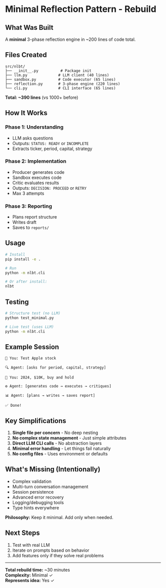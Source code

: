 # Minimal Reflection Pattern - Rebuild

## What Was Built

A **minimal** 3-phase reflection engine in ~200 lines of code total.

## Files Created

```
src/nlbt/
├── __init__.py          # Package init
├── llm.py              # LLM client (40 lines)
├── sandbox.py          # Code executor (65 lines)
├── reflection.py       # 3-phase engine (220 lines)
└── cli.py              # CLI interface (65 lines)
```

**Total: ~390 lines** (vs 1000+ before)

## How It Works

### Phase 1: Understanding
- LLM asks questions
- Outputs: `STATUS: READY` or `INCOMPLETE`
- Extracts ticker, period, capital, strategy

### Phase 2: Implementation
- Producer generates code
- Sandbox executes code
- Critic evaluates results
- Outputs: `DECISION: PROCEED` or `RETRY`
- Max 3 attempts

### Phase 3: Reporting
- Plans report structure
- Writes draft
- Saves to `reports/`

## Usage

```bash
# Install
pip install -e .

# Run
python -m nlbt.cli

# Or after install:
nlbt
```

## Testing

```bash
# Structure test (no LLM)
python test_minimal.py

# Live test (uses LLM)
python -m nlbt.cli
```

## Example Session

```
💭 You: Test Apple stock

🔍 Agent: [asks for period, capital, strategy]

💭 You: 2024, $10K, buy and hold

⚙️ Agent: [generates code → executes → critiques]

📊 Agent: [plans → writes → saves report]

✅ Done!
```

## Key Simplifications

1. **Single file per concern** - No deep nesting
2. **No complex state management** - Just simple attributes
3. **Direct LLM CLI calls** - No abstraction layers
4. **Minimal error handling** - Let things fail naturally
5. **No config files** - Uses environment or defaults

## What's Missing (Intentionally)

- Complex validation
- Multi-turn conversation management
- Session persistence
- Advanced error recovery
- Logging/debugging tools
- Type hints everywhere

**Philosophy:** Keep it minimal. Add only when needed.

## Next Steps

1. Test with real LLM
2. Iterate on prompts based on behavior
3. Add features only if they solve real problems

---

**Total rebuild time:** ~30 minutes  
**Complexity:** Minimal ✓  
**Represents idea:** Yes ✓

